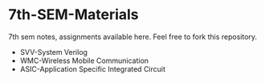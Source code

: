 # 7th-SEM-Materials
7th sem notes, assignments available here. Feel free to fork this repository.<br>
- SVV-System Verilog<br>
- WMC-Wireless Mobile Communication<br>
- ASIC-Application Specific Integrated Circuit<br>
